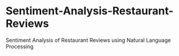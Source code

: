 # Sentiment-Analysis-Restaurant-Reviews
Sentiment Analysis of Restaurant Reviews using Natural Language Processing
